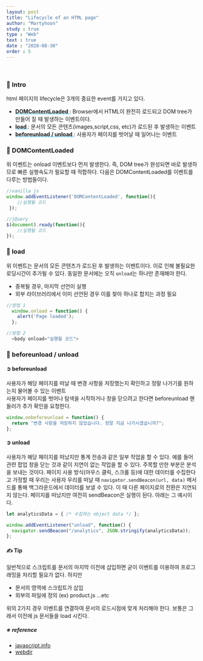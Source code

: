 ```yaml
---
layout: post
title: "Lifecycle of an HTML page"
author: "Martyhoon"
study : true
type : "Web"
text : true
date : "2020-08-30"
order : 5
---
```


<br>

### &#128310; Intro

html 페이지의 lifecycle은 3개의 중요한 event를 가지고 있다.

* <span style ="border-bottom : 3px soild #be4e7f8; box-shadow : inset 0 -4px 0 #b4e7f8; font-weight: bold;"> DOMContentLoaded </span> : Browser에서 HTML이 완전히 로드되고 DOM tree가 만들어 질 때 발생하는 이벤트이다.
* <span style ="border-bottom : 3px soild #be4e7f8; box-shadow : inset 0 -4px 0 #b4e7f8;font-weight: bold;"> load </span> : 문서의 모든 콘텐츠(images,script,css, etc)가 로드된 후 발생하는 이벤트
* <span style ="border-bottom : 3px soild #be4e7f8; box-shadow : inset 0 -4px 0 #b4e7f8;font-weight: bold;"> beforeunload / unload </span> : 사용자가 페이지를 벗어날 때 일어나는 이벤트


### &#128310; DOMContentLoaded

위 이벤트는 onload 이벤트보다 먼저 발생한다. 즉, DOM tree가 완성되면 바로 발생하므로 빠른 실행속도가 필요할 때 적합하다. 다음은 DOMContentLoaded를 이벤트를 다루는 방법들이다.

```js
//vanilla js
window.addEventListener('DOMContentLoaded', function(){ 
    //실행될 코드 
 });

//jQuery
$(document).ready(function(){ 
    //실행될 코드 
});
```

### &#128310; load

위 이벤트는 문서의 모든 콘텐츠가 로드된 후 발생하는 이벤트이다. 이로 인해 불필요한 로딩시간이 추가될 수 있다. 동일한 문서에는 오직 `onload`는 하나만 존재해야 한다.

* 중복될 경우, 마지막 선언이 실행
* 외부 라이브러리에서 이미 선언된 경우 이를 찾아 하나로 합치는 과정 필요

```js
//방법 1
  window.onload = function() {
    alert('Page loaded'); 
  };

//방법 2 
  <body onload="실행될 코드">
```

### &#128310; beforeunload / unload

#### &#10162; beforeunload

사용자가 해당 페이지를 떠날 때 변경 사항을 저장했는지 확인하고 정말 나가기를 원하는지 물어볼 수 있는 이벤트 <br>
사용자가 페이지를 벗어나 탐색을 시작하거나 창을 닫으려고 한다면 beforeunload 핸들러가 추가 확인을 요청한다.

```js
window.onbeforeunload = function() {
  return "변경 사항을 저장하지 않았습니다. 정말 지금 나가시겠습니까?";
};
```


#### &#10162; unload

사용자가 해당 페이지를 떠났지만 통계 전송과 같은 일부 작업을 할 수 있다. 예를 들어 관련 팝업 창을 닫는 것과 같이 지연이 없는 작업을 할 수 있다. 주목할 만한 부분은 분석을 보내는 것이다. 페이지 사용 방식(마우스 클릭, 스크롤 등)에 대한 데이터를 수집한다고 가정할 때 우리는 사용자 우리를 떠날 때 `navigator.sendBeacon(url, data)` 메서드를 통해 백그라운드에서 데이터를 보낼 수 있다. 이 때 다른 페이지로의 전환은 지연되지 않는다. 페이지를 떠났지만 여전히 sendBeacon은 실행이 된다. 아래는 그 예시이다.

```js
let analyticsData = { /* 수집하는 object data */ };

window.addEventListener("unload", function() {
  navigator.sendBeacon("/analytics", JSON.stringify(analyticsData));
};
```

#### &#9997; Tip

일반적으로 스크립트를 문서의 마지막 </body> 이전에 삽입하면 굳이 이벤트를 이용하여 프로그래밍을 처리할 필요가 없다. 하지만 

* 문서의 <head> 영역에 스크립트가 삽입
* 외부의 파일에 정의 (ex) product.js ...etc

위의 2가지 경우 이벤트를 연결하여 문서의 로드시점에 맞게 처리해야 한다. 보통은 그래서 </body> 이전에 js 문서들을 load 시킨다.

##### ※ reference

* [javascript.info](https://javascript.info/onload-ondomcontentloaded) 
* [webdir](https://webdir.tistory.com/515)
